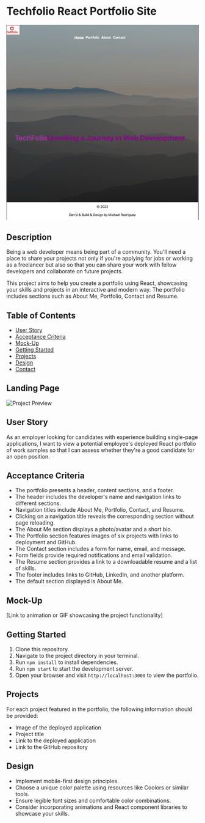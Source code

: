 # Techfolio React Portfolio Site

![Project Preview](./client/src/assets/home_p.png)

## Description
Being a web developer means being part of a community. You'll need a place to share your projects not only if you're applying for jobs or working as a freelancer but also so that you can share your work with fellow developers and collaborate on future projects.

This project aims to help you create a portfolio using React, showcasing your skills and projects in an interactive and modern way. The portfolio includes sections such as About Me, Portfolio, Contact and Resume.

## Table of Contents
- [User Story](#user-story)
- [Acceptance Criteria](#acceptance-criteria)
- [Mock-Up](#mock-up)
- [Getting Started](#getting-started)
- [Projects](#projects)
- [Design](#design)
- [Contact](#contact)

## Landing Page
![Project Preview](link_to_preview_image.gif)

## User Story
As an employer looking for candidates with experience building single-page applications, I want to view a potential employee's deployed React portfolio of work samples so that I can assess whether they're a good candidate for an open position.

## Acceptance Criteria
- The portfolio presents a header, content sections, and a footer.
- The header includes the developer's name and navigation links to different sections.
- Navigation titles include About Me, Portfolio, Contact, and Resume.
- Clicking on a navigation title reveals the corresponding section without page reloading.
- The About Me section displays a photo/avatar and a short bio.
- The Portfolio section features images of six projects with links to deployment and GitHub.
- The Contact section includes a form for name, email, and message.
- Form fields provide required notifications and email validation.
- The Resume section provides a link to a downloadable resume and a list of skills.
- The footer includes links to GitHub, LinkedIn, and another platform.
- The default section displayed is About Me.

## Mock-Up
[Link to animation or GIF showcasing the project functionality]

## Getting Started
1. Clone this repository.
2. Navigate to the project directory in your terminal.
3. Run `npm install` to install dependencies.
4. Run `npm start` to start the development server.
5. Open your browser and visit `http://localhost:3000` to view the portfolio.

## Projects
For each project featured in the portfolio, the following information should be provided:
- Image of the deployed application
- Project title
- Link to the deployed application
- Link to the GitHub repository

## Design
- Implement mobile-first design principles.
- Choose a unique color palette using resources like Coolors or similar tools.
- Ensure legible font sizes and comfortable color combinations.
- Consider incorporating animations and React component libraries to showcase your skills.


